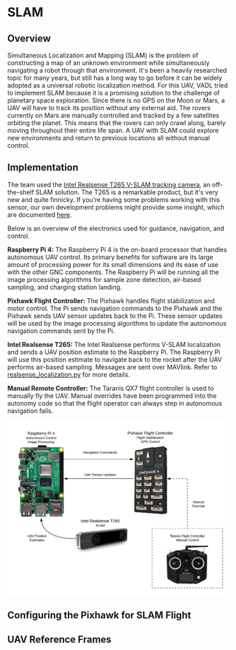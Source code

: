 # SLAM 

## Overview 

Simultaneous Localization and Mapping (SLAM) is the problem of constructing a map of an unknown environment while simultaneously navigating a robot through that environment. It's been a heavily researched topic for many years, but still has a long way to go before it can be widely adopted as a universal robotic localization method. For this UAV, VADL tried to implement SLAM because it is a promising solution to the challenge of planetary space exploration. Since there is no GPS on the Moon or Mars, a UAV will have to track its position without any external aid. The rovers currently on Mars are manually controlled and tracked by a few satellites orbiting the planet. This means that the rovers can only crawl along, barely moving throughout their entire life span. A UAV with SLAM could explore new environments and return to previous locations all without manual control.

## Implementation

The team used the [Intel Realsense T265 V-SLAM tracking camera](https://www.intelrealsense.com/tracking-camera-t265/), an off-the-shelf SLAM solution. The T265 is a remarkable product, but it's very new and quite finnicky. If you're having some problems working with this sensor, our own development problems might provide some insight, which are documented [here](../docs/achieving_slam_flight.md). 

Below is an overview of the electronics used for guidance, navigation, and control. 

**Raspberry Pi 4:** The Raspberry Pi 4 is the on-board processor that handles autonomous UAV control. Its primary benefits for software are its large amount of processing power for its small dimensions and its ease of use with the other GNC components. The Raspberry Pi will be running all the image processing algorithms for sample zone detection, air-based sampling, and charging station landing.  

**Pixhawk Flight Controller:** The Pixhawk handles flight stabilization and motor control. The Pi sends navigation commands to the Pixhawk and the Pixhawk sends UAV sensor updates back to the Pi. These sensor updates will be used by the image processing algorithms to update the autonomous navigation commands sent by the Pi.

**Intel Realsense T265:** The Intel Realsense performs V-SLAM localization and sends a UAV position estimate to the Raspberry Pi. The Raspberry Pi will use this position estimate to navigate back to the rocket after the UAV performs air-based sampling. Messages are sent over MAVlink. Refer to [realsense_localization.py](realsense_localization.py) for more details.

**Manual Remote Controller:** The Taranis QX7 flight controller is used to manually fly the UAV. Manual overrides have been programmed into the autonomy code so that the flight operator can always step in autonomous navigation fails.

![SLAM overview.](../images/slam_overview.png)

## Configuring the Pixhawk for SLAM Flight

## UAV Reference Frames